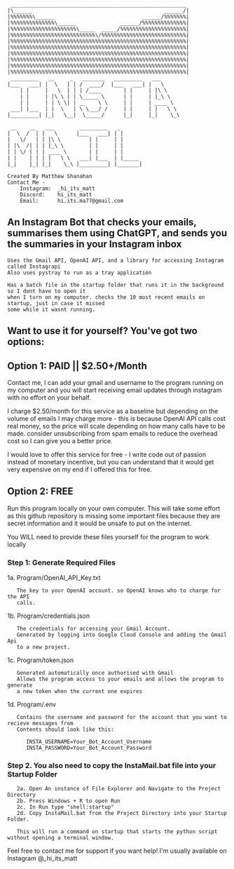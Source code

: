 ```
 ________________________________________________________
|\______                                          ______/|
|%%%%%%%\______                            ______/%%%%%%%|
|%%%%%%%%%%%%%%\______              ______/%%%%%%%%%%%%%%|
|%%%%%%%%%%%%%%%%%%%%%\_____  _____/%%%%%%%%%%%%%%%%%%%%%|
|%%%%%%%%%%%%%%%%%%%%%%%%%%%\/%%%%%%%%%%%%%%%%%%%%%%%%%%%|
|%%%%%%%%%%%%%%%%%%%%%%%%%%%%%%%%%%%%%%%%%%%%%%%%%%%%%%%%|
|%%%%%%%%%%%%%%%%%%%%%%%%%%%%%%%%%%%%%%%%%%%%%%%%%%%%%%%%|
|%%%%%%%%%%%%%%%%%%%%%%%%%%%%%%%%%%%%%%%%%%%%%%%%%%%%%%%%|
|%%%%%%%%%%%%%%%%%%%%%%%%%%%%%%%%%%%%%%%%%%%%%%%%%%%%%%%%|
|%%%%%%%%%%%%%%%%%%%%%%%%%%%%%%%%%%%%%%%%%%%%%%%%%%%%%%%%|
|%%%%%%%%%%%%%%%%%%%%%%%%%%%%%%%%%%%%%%%%%%%%%%%%%%%%%%%%|
 _________   __     _   _______   _________   ___
|___   ___| |  \   | | /  ____/  |___   ___| |   \
    | |     |   \  | | | /____       | |     | |\ \
    | |     | |\ \ | | \_____ \      | |     | |_\ \
    | |     | | \ \| | __    \ \     | |     | ____ \
 ___| |___  | |  \   | \ \___/ /     | |     | |   \ \
|_________| |_|   \__|  \_____/      |_|     |_|    \_\

 __    __   ___        _________   _
|  \  /  | |   \      |___   ___| | |
|   \/   | | |\ \         | |     | |
| |\  /| | | |_\ \        | |     | |
| | \/ | | | ____ \       | |     | |
| |    | | | |   \ \   ___| |___  | |_____
|_|    |_| |_|    \_\ |_________| |_______|

Created By Matthew Shanahan
Contact Me -
    Instagram:  _hi_its_matt
    Discord:    hi_its_matt
    Email:      hi.its.ma77@gmail.com
```

## An Instagram Bot that checks your emails, summarises them using ChatGPT, and sends you the summaries in your Instagram inbox
```
Uses the Gmail API, OpenAI API, and a library for accessing Instagram called Instagrapi
Also uses pystray to run as a tray application

Has a batch file in the startup folder that runs it in the background so I dont have to open it
when I turn on my computer. checks the 10 most recent emails on startup, just in case it missed
some while it wasnt running.
```
## Want to use it for yourself? You've got two options:

## Option 1: PAID || $2.50+/Month

Contact me, I can add your gmail and username to the program running on my computer and
you will start receiving email updates through instagram with no effort on your
behalf.

I charge $2.50/month for this service as a baseline but depending on the volume
of emails I may charge more - this is because OpenAI API calls cost real money,
so the price will scale depending on how many calls have to be made.
consider unsubscribing from spam emails to reduce the overhead cost so I can
give you a better price.

I would love to offer this service for free - I write code out of passion
instead of monetary incentive, but you can understand that it would get very
expensive on my end if I offered this for free.

## Option 2: FREE

Run this program locally on your own computer. This will take some effort as this
github repository is missing some important files because they are secret
information and it would be unsafe to put on the internet.
   
You WILL need to provide these files yourself for the program to work locally

### Step 1: Generate Required Files
1a. Program/OpenAI_API_Key.txt
```
   The key to your OpenAI account. so OpenAI knows who to charge for the API
   calls.
```
1b. Program/credentials.json
```
   The credentials for accessing your Gmail Account.
   Generated by logging into Google Cloud Console and adding the Gmail Api
   to a new project.
```
1c. Program/token.json
```
   Generated automatically once authorised with Gmail
   Allows the program access to your emails and allows the program to generate
   a new token when the current one expires
```
1d. Program/.env
```
   Contains the username and password for the account that you want to recieve messages from
   Contents should look like this:

      INSTA_USERNAME=Your_Bot_Account_Username
      INSTA_PASSWORD=Your_Bot_Account_Password
```
### Step 2. You also need to copy the InstaMail.bat file into your Startup Folder
```
   2a. Open An instance of File Explorer and Navigate to the Project Directory
   2b. Press Windows + R to open Run
   2c. In Run type "shell:startup"
   2d. Copy InstaMail.bat from the Project Directory into your Startup Folder.

   This will run a command on startup that starts the python script without opening a terminal window.
```

Feel free to contact me for support if you want help! I'm usually available on Instagram @_hi_its_matt


